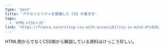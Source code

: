 ```yaml
---
type: 'post'
title: 'アクセシビリティを意識した CSS の書き方'
tags:
  - 'HTML＋CSS＋JS'
link: 'https://frasco.io/writing-css-with-accessibility-in-mind-4fc82b26aecb'
---
```

HTML側からでなくCSS側から解説している資料はけっこう珍しい。